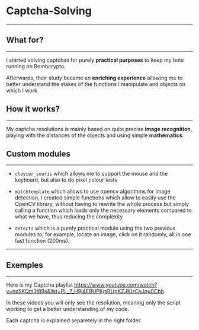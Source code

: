 # Captcha-Solving
---

## What for?
***
I started solving captchas for purely __practical purposes__ to keep my bots running on Bombcrypto. 

Afterwards, their study became an __enriching experience__ allowing me to better understand the stakes of the functions I manipulate and objects on which I work

## How it works?
***
My captcha resolutions is mainly based on quite precise __image recognition__, playing with the distances of the objects and using simple __mathematics__.

## Custom modules
***
* `clavier_souris` which allows me to support the mouse and the keyboard, but also to do pixel colour tests


* `matchtemplate` which allows to use opencv algorithms for image detection, I created simple functions which allow to easily use the OpenCV library, without having to rewrite the whole process but simply calling a function which loads only the necessary elements compared to what we have, thus reducing the complexity


* `detects` which is a purely practical module using the two previous modules to, for example, locate an image, click on it randomly, all in one fast function (200ms).
***

## Exemples
***
Here is my Captcha playlist https://www.youtube.com/watch?v=nxSKQm3I88s&list=PL_7_H9j4EBUPKgiBUpKZJKIzCvJqu0Cbb

In these videos you will only see the resolution, meaning only the script working to get a better understanding of my code.

Each captcha is explained separetely in the right folder.


```python

```
